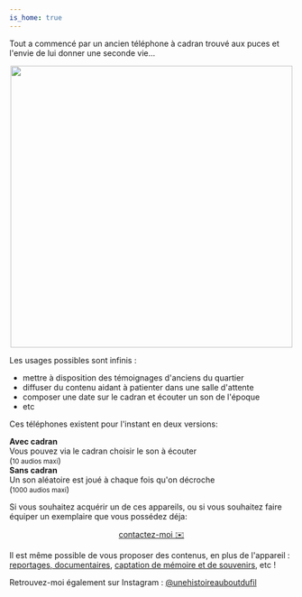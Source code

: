 ```yaml
---
is_home: true
---
```



Tout a commencé par un ancien téléphone à cadran trouvé aux puces et l'envie de lui donner une seconde vie...
<p align="center">
  <img src="https://user-images.githubusercontent.com/1282106/174430930-4d068449-e63c-43ff-a97e-a942af0a418f.JPG" width="500" />
</p>

Les usages possibles sont infinis :
- mettre à disposition des témoignages d'anciens du quartier
- diffuser du contenu aidant à patienter dans une salle d'attente
- composer une date sur le cadran et écouter un son de l'époque
- etc

Ces téléphones existent pour l'instant en deux versions:
<div class="blocks">
  <div class="block"><strong>Avec cadran</strong><br />Vous pouvez via le cadran choisir le son à écouter<br />(<small>10 audios maxi</small>)</div>
  <div class="block"><strong>Sans cadran</strong><br />Un son aléatoire est joué à chaque fois qu'on décroche<br />(<small>1000 audios maxi</small>)</div>
</div>

Si vous souhaitez acquérir un de ces appareils, ou si vous souhaitez faire équiper un exemplaire que vous possédez déja:

<p align="center">
<a href="mailto:samy@rabih.fr" class="btn">contactez-moi ✉️</a></p>

Il est même possible de vous proposer des contenus, en plus de l'appareil : [reportages, documentaires](https://www.jessicabordeau.com/), [captation de mémoire et de souvenirs](https://30mai.fr), etc !

Retrouvez-moi également sur Instagram : [@unehistoireauboutdufil](https://www.instagram.com/unehistoireauboutdufil/)

